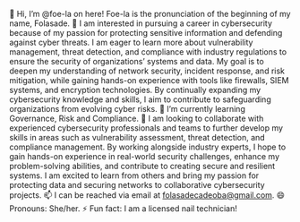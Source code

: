 👋 Hi, I’m @foe-la on here! Foe-la is the pronunciation of the beginning of my name, Folasade.
👀 I am interested in pursuing a career in cybersecurity because of my passion for protecting sensitive information and defending against cyber threats. I am eager to learn more about vulnerability management, threat detection, and compliance with industry regulations to ensure the security of organizations’ systems and data. My goal is to deepen my understanding of network security, incident response, and risk mitigation, while gaining hands-on experience with tools like firewalls, SIEM systems, and encryption technologies. By continually expanding my cybersecurity knowledge and skills, I aim to contribute to safeguarding organizations from evolving cyber risks.
🌱 I’m currently learning Governance, Risk and Compliance.
💞️ I am looking to collaborate with experienced cybersecurity professionals and teams to further develop my skills in areas such as vulnerability assessment, threat detection, and compliance management. By working alongside industry experts, I hope to gain hands-on experience in real-world security challenges, enhance my problem-solving abilities, and contribute to creating secure and resilient systems. I am excited to learn from others and bring my passion for protecting data and securing networks to collaborative cybersecurity projects.
📫 I can be reached via email at folasadecadeoba@gmail.com.
😄 Pronouns: She/her.
⚡ Fun fact: I am a licensed nail technician!

<!---
foe-la/foe-la is a ✨ special ✨ repository because its `README.md` (this file) appears on your GitHub profile.
You can click the Preview link to take a look at your changes.
--->

